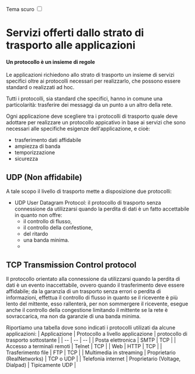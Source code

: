 <link rel="stylesheet" href="../style.css">

<label style="" for="tema-scuro">Tema scuro
    <input type="checkbox" id="tema-scuro"></input>
</label>


# Servizi offerti dallo strato di trasporto alle applicazioni
#### Un protocollo è un insieme di regole
Le applicazioni richiedono allo strato di trasporto un insieme di servizi specifici oltre ai protocolli necessari per realizzarlo, che possono essere standard o realizzati ad hoc.

Tutti i protocolli, sia standard che specifici, hanno in comune una particolarità: trasferire dei messaggi da un punto a un altro della rete.


Ogni applicazione deve scegliere tra i protocolli di trasporto quale deve adottare per realizzare un protocollo appicativo in base ai servizi che sono necessari alle specifiche esigenze dell'applicazione, e cioè:
- trasferimento dati affidabile
- ampiezza di banda
- temporizzazione
- sicurezza

## UDP (Non affidabile)
A tale scopo il livello di trasporto mette a disposizione due protocolli: 
- UDP User Datagram Protocol: il protocollo di trasporto senza connessione da utilizzarsi quando la perdita di dati è un fatto accettabile in quanto non offre:
  - il controllo di flusso, 
  - il controllo della confestione, 
  - del ritardo
  - una banda minima.
  -


## TCP Transmission Control protocol
Il protocollo orientato alla connessione da utilizzarsi quando la perdita di dati è un evento inaccettabile, ovvero quando il trasferimento deve essere affidabile; da la garanzia di un trasporto senza errori o perdita di informazioni, effettua il controllo di flusso in quanto se il ricevente è più lento del mittente, esso rallenterà, per non sommergere il ricevente, esegue anche il controllo della congestione limitando il mittente se la rete è sovraccarica, ma non da garanzie di una banda minima.

Riportiamo una tabella dove sono indicati i protocolli utilizati da alcune applicazioni: 
| Applicazione | Protocollo a livello applicazione | protocollo di trasporto sottostante |
| -- | -- | -- |
| Posta elettronica | SMTP | TCP |
| Accesso a terminali remoti | Telnet | TCP |
| Web | HTTP | TCP |
| Trasferimento file | FTP | TCP |
| Multimedia in streaming | Proprietario (RealNetworks) | TCP o UDP |
| Telefonia internet | Proprietario (Voltage, Dialpad) | Tipicamente UDP |